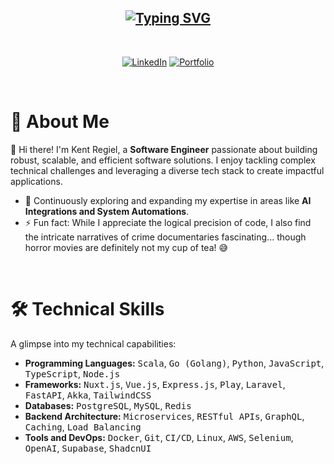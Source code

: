 <h2 align="center">
  <a href="https://git.io/typing-svg"><img src="https://readme-typing-svg.demolab.com?font=Fira+Code&duration=1000&pause=100&color=00B8D4&random=false&width=600&height=80&lines=Hello%2C+I'm+Kent+Regiel;A+Versatile+Software+Engineer;Crafting+Scalable+%26+Efficient+Solutions" alt="Typing SVG" /></a>
</h2>

<br/>

<p align="center">
  <a href="https://www.linkedin.com/in/kent-regiel-buncal/" target="_blank"><img alt="LinkedIn" src="https://img.shields.io/badge/linkedin-%230077B5.svg?style=for-the-badge&logo=linkedin&logoColor=white" /></a>
  <a href="https://kroby.vercel.app/" target="_blank"><img alt="Portfolio" src="https://img.shields.io/badge/portfolio-%23000000.svg?style=for-the-badge&logo=firefox-browser&logoColor=&color=important" /></a>
  </p>

<br />

# 🚀 About Me

👋 Hi there! I'm Kent Regiel, a **Software Engineer** passionate about building robust, scalable, and efficient software solutions. I enjoy tackling complex technical challenges and leveraging a diverse tech stack to create impactful applications.

- 🌱 Continuously exploring and expanding my expertise in areas like **AI Integrations and System Automations**.
- ⚡ Fun fact: While I appreciate the logical precision of code, I also find the intricate narratives of crime documentaries fascinating... though horror movies are definitely not my cup of tea! 😅

<br />

# 🛠️ Technical Skills

A glimpse into my technical capabilities:

- **Programming Languages:** <kbd>Scala</kbd>, <kbd>Go (Golang)</kbd>, <kbd>Python</kbd>, <kbd>JavaScript</kbd>, <kbd>TypeScript</kbd>, <kbd>Node.js</kbd>
- **Frameworks:** <kbd>Nuxt.js</kbd>, <kbd>Vue.js</kbd>, <kbd>Express.js</kbd>, <kbd>Play</kbd>, <kbd>Laravel</kbd>, <kbd>FastAPI</kbd>, <kbd>Akka</kbd>, <kbd>TailwindCSS</kbd>
- **Databases:** <kbd>PostgreSQL</kbd>, <kbd>MySQL</kbd>, <kbd>Redis</kbd>
- **Backend Architecture:** <kbd>Microservices</kbd>, <kbd>RESTful APIs</kbd>, <kbd>GraphQL</kbd>, <kbd>Caching</kbd>, <kbd>Load Balancing</kbd>
- **Tools and DevOps:** <kbd>Docker</kbd>, <kbd>Git</kbd>, <kbd>CI/CD</kbd>, <kbd>Linux</kbd>, <kbd>AWS</kbd>, <kbd>Selenium</kbd>, <kbd>OpenAI</kbd>, <kbd>Supabase</kbd>, <kbd>ShadcnUI</kbd>
<br />

